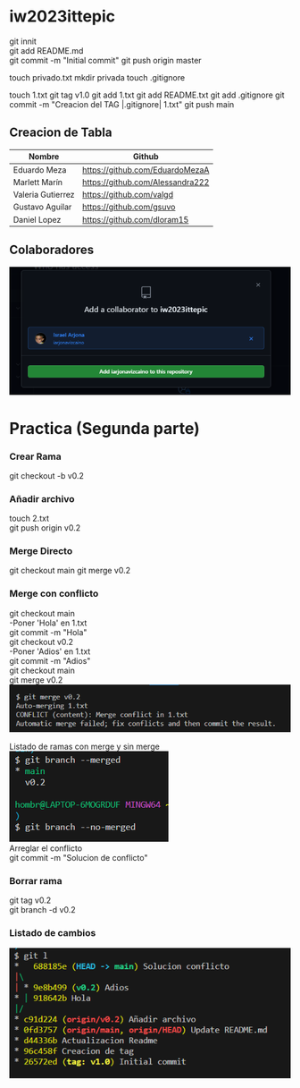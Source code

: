 # iw2023ittepic
git innit  
git add README.md  
git commit -m "Initial commit"
git push origin master 

touch privado.txt
mkdir privada
touch .gitignore

touch 1.txt
git tag v1.0
git add 1.txt
git add README.txt
git add .gitignore
git commit -m "Creacion del TAG |.gitignore| 1.txt"
git push main 

## Creacion de Tabla
|Nombre           |Github                          |
|       ---       |             ---                |
|Eduardo Meza     |https://github.com/EduardoMezaA | 
|Marlett Marín    |https://github.com/Alessandra222|
|Valeria Gutierrez|https://github.com/valgd        |
|Gustavo Aguilar  |https://github.com/gsuvo        |
|Daniel Lopez     |https://github.com/dloram15     |

## Colaboradores 
![1](https://github.com/Hombrux/iw2023ittepic/blob/main/assets/colaboradores.png)


# Practica (Segunda parte)
### Crear Rama
git checkout -b v0.2
### Añadir archivo
touch 2.txt  
git push origin v0.2  

### Merge Directo 
git checkout main
git merge v0.2

### Merge con conflicto
git checkout main  
-Poner 'Hola' en 1.txt  
git commit -m "Hola"  
git checkout v0.2  
-Poner 'Adios' en 1.txt  
git commit -m "Adios"  
git checkout main  
git merge v0.2  
![2](https://github.com/Hombrux/iw2023ittepic/blob/main/assets/conflicomerge.png)  

Listado de ramas con merge y sin merge  
![3](https://github.com/Hombrux/iw2023ittepic/blob/main/assets/listadoderamasmerge.png)  
Arreglar el conflicto  
git commit -m "Solucion de conflicto"  

### Borrar rama 
git tag v0.2  
git branch -d v0.2  

### Listado de cambios 
![4](https://github.com/Hombrux/iw2023ittepic/blob/main/assets/gitlogcommitscambios.png)  


